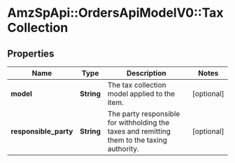 # AmzSpApi::OrdersApiModelV0::TaxCollection

## Properties
Name | Type | Description | Notes
------------ | ------------- | ------------- | -------------
**model** | **String** | The tax collection model applied to the item. | [optional] 
**responsible_party** | **String** | The party responsible for withholding the taxes and remitting them to the taxing authority. | [optional] 

